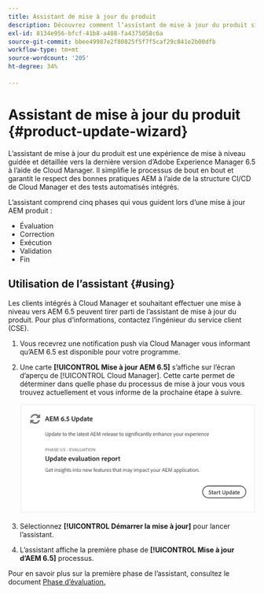```yaml
---
title: Assistant de mise à jour du produit
description: Découvrez comment l’assistant de mise à jour du produit simplifie le processus de mise à jour AEM de bout en bout dans Cloud Manager.
exl-id: 8134e956-bfcf-41b8-a408-fa4375058c6a
source-git-commit: bbee49987e2f80825f5f7f5caf29c841e2b00dfb
workflow-type: tm+mt
source-wordcount: '205'
ht-degree: 34%

---
```



# Assistant de mise à jour du produit {#product-update-wizard}

L’assistant de mise à jour du produit est une expérience de mise à niveau guidée et détaillée vers la dernière version d’Adobe Experience Manager 6.5 à l’aide de Cloud Manager. Il simplifie le processus de bout en bout et garantit le respect des bonnes pratiques AEM à l’aide de la structure CI/CD de Cloud Manager et des tests automatisés intégrés.

L’assistant comprend cinq phases qui vous guident lors d’une mise à jour AEM produit :

* Évaluation
* Correction
* Exécution
* Validation
* Fin

## Utilisation de l’assistant {#using}

Les clients intégrés à Cloud Manager et souhaitant effectuer une mise à niveau vers AEM 6.5 peuvent tirer parti de l’assistant de mise à jour du produit. Pour plus d’informations, contactez l’ingénieur du service client (CSE).

1. Vous recevrez une notification push via Cloud Manager vous informant qu’AEM 6.5 est disponible pour votre programme.

1. Une carte **[!UICONTROL Mise à jour AEM 6.5]** s’affiche sur l’écran d’aperçu de [!UICONTROL Cloud Manager]. Cette carte permet de déterminer dans quelle phase du processus de mise à jour vous vous trouvez actuellement et vous informe de la prochaine étape à suivre.

   ![Mettre à jour la carte de l’assistant](/help/assets/Start-Update.png)

1. Sélectionnez **[!UICONTROL Démarrer la mise à jour]** pour lancer l’assistant.

1. L’assistant affiche la première phase de **[!UICONTROL Mise à jour d’AEM 6.5]** processus.

Pour en savoir plus sur la première phase de l’assistant, consultez le document [Phase d’évaluation.](/help/product-update-wizard/evaluation.md)
